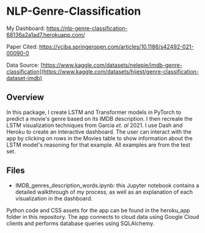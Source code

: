 # NLP-Genre-Classification

My Dashboard: https://nlp-genre-classification-68136a2a1ad7.herokuapp.com/

Paper Cited: https://vciba.springeropen.com/articles/10.1186/s42492-021-00090-0

Data Source: [https://www.kaggle.com/datasets/nelepie/imdb-genre-classification](https://www.kaggle.com/datasets/hijest/genre-classification-dataset-imdb)

## Overview

In this package, I create LSTM and Transformer models in PyTorch to predict a movie's genre based on its IMDB description. I then recreate the LSTM visualization techniques from Garcia *et. al* 2021. I use Dash and Heroku to create an interactive dashboard. The user can interact with the app by clicking on rows in the Movies table to show information about the LSTM model's reasoning for that example. All examples are from the test set.

## Files

 * IMDB_genres_description_words.ipynb: this Jupyter notebook contains a detailed walkthrough of my process, as well as an explanation of each visualization in the dashboard.

Python code and CSS assets for the app can be found in the heroku_app folder in this repository. The app connects to cloud data using Google Cloud clients and performs database queries using SQLAlchemy.
